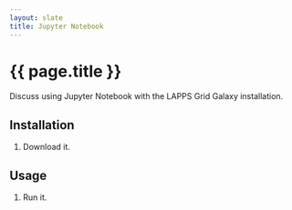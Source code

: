 ```yaml
---
layout: slate
title: Jupyter Notebook
---
```


# {{ page.title }}

Discuss using Jupyter Notebook with the LAPPS Grid Galaxy installation.

## Installation

1. Download it.

## Usage

1. Run it.